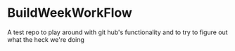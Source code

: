 # BuildWeekWorkFlow
A test repo to play around with git hub's functionality and to try to figure out what  the heck we're doing
